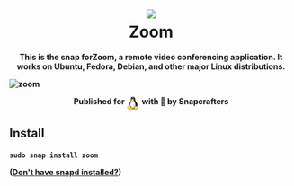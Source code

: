 <h1 align="center">
  <img src="https://user-images.githubusercontent.com/45159366/57278738-34ffeb00-705c-11e9-88d5-671c5219f5fb.png">
  <br />
  Zoom
</h1>

<p align="center"><b>This is the snap forZoom, a remote video conferencing application. It works on Ubuntu, Fedora, Debian, and other major Linux distributions.</p>

<!-- Uncomment and modify this when you are provided a build status badge
<p align="center">
<a href="https://build.snapcraft.io/user/snapcrafters/fork-and-rename-me"><img src="https://build.snapcraft.io/badge/snapcrafters/fork-and-rename-me.svg" alt="Snap Status"></a>
</p>
-->


![zoom](https://user-images.githubusercontent.com/45159366/57836482-ab47d000-7775-11e9-9473-33d4525009c7.png?raw=true "my-snap-name")


<p align="center">Published for <img src="https://raw.githubusercontent.com/anythingcodes/slack-emoji-for-techies/gh-pages/emoji/tux.png" align="top" width="24" /> with 💝 by Snapcrafters</p>

## Install

    sudo snap install zoom

([Don't have snapd installed?](https://snapcraft.io/docs/core/install))
